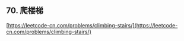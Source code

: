 **70. 爬楼梯**  
---
[https://leetcode-cn.com/problems/climbing-stairs/](https://leetcode-cn.com/problems/climbing-stairs/)  

